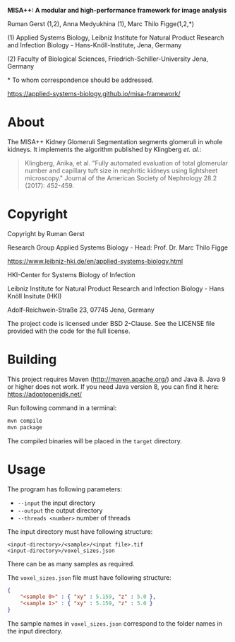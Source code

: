 **MISA++: A modular and high-performance framework for image analysis**

Ruman Gerst (1,2), Anna Medyukhina (1), Marc Thilo Figge(1,2,\*)

(1) Applied Systems Biology, Leibniz Institute for Natural Product Research and Infection Biology - Hans-Knöll-Institute, Jena, Germany

(2) Faculty of Biological Sciences, Friedrich-Schiller-University Jena, Germany

\* To whom correspondence should be addressed.

https://applied-systems-biology.github.io/misa-framework/

# About

The MISA++ Kidney Glomeruli Segmentation segments glomeruli in whole kidneys.
It implements the algorithm published by Klingberg *et. al.*:

> Klingberg, Anika, et al. "Fully automated evaluation of total glomerular number and capillary tuft size in nephritic kidneys using lightsheet microscopy." Journal of the American Society of Nephrology 28.2 (2017): 452-459.

# Copyright

Copyright by Ruman Gerst

Research Group Applied Systems Biology - Head: Prof. Dr. Marc Thilo Figge

https://www.leibniz-hki.de/en/applied-systems-biology.html

HKI-Center for Systems Biology of Infection

Leibniz Institute for Natural Product Research and Infection Biology - Hans Knöll Insitute (HKI)

Adolf-Reichwein-Straße 23, 07745 Jena, Germany

The project code is licensed under BSD 2-Clause.
See the LICENSE file provided with the code for the full license.

# Building

This project requires Maven (http://maven.apache.org/) and Java 8.
Java 9 or higher does not work. If you need Java version 8, you can find it here: https://adoptopenjdk.net/

Run following command in a terminal: 

```bash
mvn compile
mvn package
```

The compiled binaries will be placed in the `target` directory.

# Usage

The program has following parameters:

* `--input` the input directory
* `--output` the output directory
* `--threads <number>` number of threads

The input directory must have following structure:

```
<input-directory>/<sample>/<input file>.tif
<input-directory>/voxel_sizes.json
```

There can be as many samples as required.

The `voxel_sizes.json` file must have following structure:

```json
{
    "<sample 0>" : { "xy" : 5.159, "z" : 5.0 },
    "<sample 1>" : { "xy" : 5.159, "z" : 5.0 }
}
```

The sample names in `voxel_sizes.json` correspond to the folder names in the input directory.
